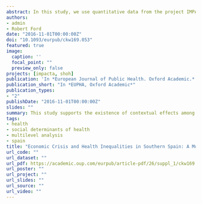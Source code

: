 ```yaml
---
abstract: In this study, we use quantitative data from the project IMPACT-A, in particular information from the Spanish Health Barometers (2005-2014), to explain the variations between SES and health in Spain during the recent economic crisis. The contextual effect of social and macroeconomic indicators is analyzed through the use of multilevel regression models. The present work studies the changes in socioeconomic determinants of health and analyzes the evolution in this relationship for the period 2005–2014 in Spain. This study supports the existence of contextual effects among Spanish regions that varies the association between SES measures and health, and therefore points out the relevance of socioeconomic context in explaining the differences in individuals’ states of health. In addition, our model indicates that more attention should be paid to less studied SES measures, especially those related to the position of individuals in globalized labor markets.
authors:
- admin
- Robert Ford
date: "2016-11-01T00:00:00Z"
doi: "10.1093/eurpub/ckw169.053"
featured: true
image:
  caption: ''
  focal_point: ""
  preview_only: false
projects: [impacta, shoh]
publication: 'In *European Journal of Public Health. Oxford Academic.*'
publication_short: "In *EUPHA, Oxford Academic*"
publication_types:
- "2"
publishDate: "2016-11-01T00:00:00Z"
slides: ""
summary: This study supports the existence of contextual effects among Spanish regions that varies the association between SES measures and health, and therefore points out the relevance of socioeconomic context in explaining the differences in individuals’ states of health.
tags:
- health
- social determinants of health
- multilevel analysis
- spain
title: "Economic Crisis and Health Inequalities in Southern Spain: A Multilevel Analysis."
url_code: ""
url_dataset: ""
url_pdf: https://academic.oup.com/eurpub/article-pdf/26/suppl_1/ckw169.053/7368731/ckw169.053.pdf
url_poster: ""
url_project: ""
url_slides: ""
url_source: ""
url_video: ""
---
```

